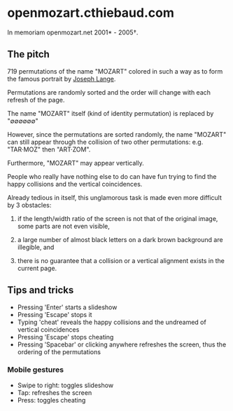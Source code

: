 # openmozart.cthiebaud.com

In memoriam openmozart.net 2001* - 2005†. 

## The pitch

719 permutations of the name "MOZART" colored in such a way as to form the famous portrait by [Joseph Lange](https://en.wikipedia.org/wiki/Joseph_Lange).

Permutations are randomly sorted and the order will change with each refresh of the page.

The name "MOZART" itself (kind of identity permutation) is replaced by "∅∅∅∅∅∅" 

However, since the permutations are sorted randomly, the name "MOZART" can still appear through the collision of two other permutations: e.g. "TAR·MOZ" then "ART·ZOM".

Furthermore, "MOZART" may appear vertically.

People who really have nothing else to do can have fun trying to find the happy collisions and the vertical coincidences.

Already tedious in itself, this unglamorous task is made even more difficult by 3 obstacles:

1. if the length/width ratio of the screen is not that of the original image, some parts are not even visible,

2. a large number of almost black letters on a dark brown background are illegible, and

3. there is no guarantee that a collision or a vertical alignment exists in the current page.

## Tips and tricks

* Pressing 'Enter' starts a slideshow
* Pressing 'Escape' stops it
* Typing 'cheat' reveals the happy collisions and the undreamed of vertical coincidences
* Pressing 'Escape' stops cheating
* Pressing 'Spacebar' or clicking anywhere refreshes the screen, thus the ordering of the permutations

### Mobile gestures

* Swipe to right: toggles slideshow
* Tap: refreshes the screen
* Press: toggles cheating
